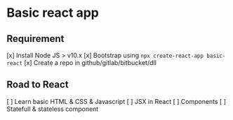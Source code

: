 # Basic react app
## Requirement
[x] Install Node JS > v10.x
[x] Bootstrap using `npx create-react-app basic-react`
[x] Create a repo in github/gitlab/bitbucket/dll

## Road to React
[ ] Learn basic HTML & CSS & Javascript
[ ] JSX in React
[ ] Components
[ ] Statefull & stateless component